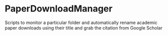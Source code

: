 # PaperDownloadManager
Scripts to monitor a particular folder and automatically rename academic paper downloads using their title and grab the citation from Google Scholar

